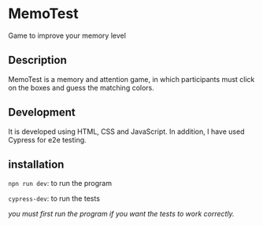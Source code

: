 # MemoTest

Game to improve your memory level

## Description

MemoTest is a memory and attention game, in which participants must click on the boxes and guess the matching colors.

## Development

It is developed using HTML, CSS and JavaScript.
In addition, I have used Cypress for e2e testing.

## installation

`npn run dev`: to run the program

`cypress-dev`: to run the tests

_you must first run the program if you want the tests to work correctly._

